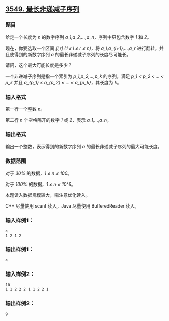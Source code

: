 ## [3549. 最长非递减子序列](https://www.acwing.com/problem/content/3552/)

### 题目

给定一个长度为 *n* 的数字序列 *a_1,a_2,…,a_n*，序列中只包含数字 *1* 和 *2*。

现在，你要选取一个区间 *[l,r] (1 ≤ l ≤ r ≤ n)*，将 *a_l,a_{l+1},…,a_r* 进行翻转，并且使得到的新数字序列 *a* 的最长非递减子序列的长度尽可能长。

请问，这个最大可能长度是多少？

一个非递减子序列是指一个索引为 *p_1,p_2,…,p_k* 的序列，满足 *p_1 < p_2 < … < p_k* 并且 *a_{p_1} ≤ a_{p_2} ≤ … ≤ a_{p_k}*，其长度为 *k*。

### 输入格式

第一行一个整数 *n*。

第二行 *n* 个空格隔开的数字 *1* 或 *2*，表示 *a_1,…,a_n*。

### 输出格式

输出一个整数，表示得到的新数字序列 *a* 的最长非递减子序列的最大可能长度。

### 数据范围

对于 *30%* 的数据，*1 ≤ n ≤ 100*。

对于 *100%* 的数据，*1 ≤ n ≤ 10^6*。

本题读入数据规模较大，需注意优化读入。

C++ 尽量使用 scanf 读入，Java 尽量使用 BufferedReader 读入。

### 输入样例1：

```
4
1 2 1 2
```

### 输出样例1：

```
4
```

### 输入样例2：

```
10
1 1 2 2 2 1 1 2 2 1
```

### 输出样例2：

```
9
```
